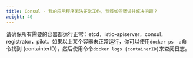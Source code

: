 ```yaml
---
title: Consul - 我的应用程序无法正常工作，我该如何调试并解决问题？
weight: 40
---
```


请确保所有需要的容器都运行正常：etcd，istio-apiserver，consul，registrator，pilot。如果以上某个容器未正常运行，你可以使用`docker ps -a`命令找到 {containterID}，然后使用命令`docker logs {containerID}`来查阅日志。
